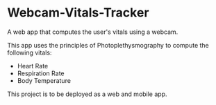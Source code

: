 # Webcam-Vitals-Tracker
A web app that computes the user's vitals using a webcam.

This app uses the principles of Photoplethysmography to compute the following vitals:
- Heart Rate
- Respiration Rate
- Body Temperature

This project is to be deployed as a web and mobile app.
